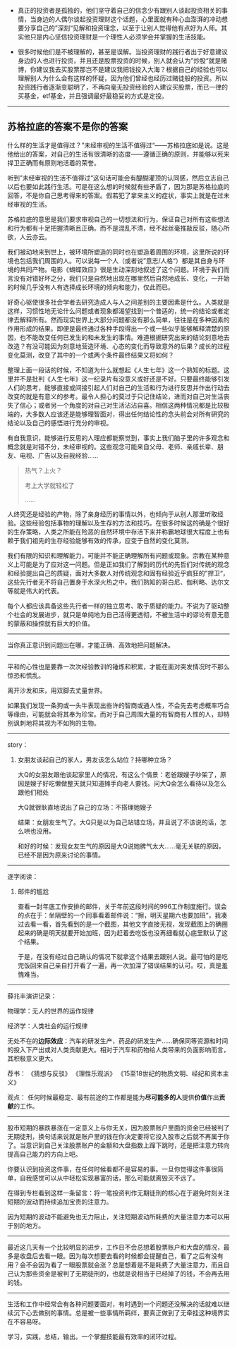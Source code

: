 - 真正的投资者是孤独的，他们坚守着自己的信念少有跟别人谈起投资相关的事情，当身边的人偶尔谈起投资理财这个话题，心里面就有种心血澎湃的冲动想要分享自己的”深刻“见解和投资理念，以至于让别人觉得他有点好为人师。其实他只是内心坚信投资理财是一个理性人必须学会并掌握的生活技能。

- 很多时候他们是不被理解的，甚至是误解。当投资理财的践行者出于好意建议身边的人也进行投资，并且还是股票投资的时候，别人就会认为”炒股“就是赌博，你建议我去买股票那岂不是建议我把钱投入大海？根据自己的经验也可以理解别人为什么会有这样的怀疑，因为他们曾经也经历过赌徒般的投资。所以投资践行者逐渐变聪明了，不再向毫无投资经验的人建议买股票，而已一律的买基金，etf基金，并且强调最好最稳妥的方式是定投。


---------

## 苏格拉底的答案不是你的答案


什么样的生活才是值得过？”未经审视的生活不值得过“——苏格拉底如是说。这是他给出的答案，对自己的生活有很清晰的态度——遵循正确的原则，并能够以死来捍卫正确而有原则地活着的荣誉。

听到”未经审视的生活不值得过“这句话可能会有醍醐灌顶的认同感，然后立志自己以后也要如此践行生活。可是在这么想的时候就有些矛盾了，因为那是苏格拉底的回答，不是你自己思考得来的答案。假若犯了拿来主义的症状，事实上就是在过未经审视的生活。

苏格拉底的意思是我们要求审视自己的一切想法和行为，保证自己对所有这些想法和行为都有十足把握清晰且正确。而不是混乱不清，经不起丝毫推敲反驳，随心所欲，人云亦云。

我们被动地来到世上，被环境所塑造的同时也在塑造着周围的环境，这里所说的环境也包括我们周围的人。可以说每一个人（或者说”意志/人格“）都是其自身与环境的共同产物。电影《蝴蝶效应》很是生动深刻地叙述了这个问题。环境于我们而言没有对错好坏之分，我们只是自然地出现在哪里然后自然地成长、变化，一开始的时候几乎没有人有选择成长环境的倾向和能力，仅此而已。

好奇心驱使很多社会学者去研究造成人与人之间差别的主要因素是什么。人类就是这样，习惯性地无论什么问题或者现象都渴望找到一个普适的，统一的结论或者定律去解释所有。然而现实世界上大部分问题都没有那么简单，往往是在多种因素的作用形成的结果。即便是最终通过各种手段得出一个或一些似乎能够解释清楚的原因，也不能改变任何已发生的和未发生的事情。难道根据研究出来的结论刻意地去改造？有没可能因为刻意地营造环境、心态的变化而导致意外的后果？成长的过程变化莫测，改变了其中的一个或两个条件最终结果又将如何？

整理上面一段话的时候，不知道为什么就想起《人生七年》这一个熟知的标题。这里并不是批判《人生七年》这一纪录片有没意义或好还是不好。只要最终能够引发人们的思考，能够直接或间接引起人们对自己的生活和行为进行反思并作出行动去改变的就是有意义的参考。最令人担心的莫过于只记住结论，进而对自己对生活丧失了信心；或者另一个角度的对自己对生活沾沾自喜。相信这两种情况都是比较极端的，大多数人应该还是能够理智面对，得出任何结论性的念头前会对所有研究的结论以及自己的感悟进行充分的审视。

有自我意识，能够进行反思的人理应都能察觉到，事实上我们脑子里的许多观念和概念就是对错不分，未经审视的。这些观念可能来自父母、老师、亲戚长辈、朋友、电视、广告以及自我经验……


> 热气？上火？
> 
> 考上大学就轻松了
> 
> ……

人终究还是经验的产物，除了亲身经历的事情以外，也倾向于从别人那里听取经验。这些经验包括事物的理解以及生存的方法和技巧。在很多时候这的确是个很好的生存策略，人类之所能在险恶的自然环境中存活下来并称霸地球很大程度上也有赖于我们祖先的生存经验能够有效的传承，应变于自然的变化莫测。

我们有限的知识和理解能力，可能并不能正确理解所有问题或现象。宗教在某种意义上可能是为了应对这一问题。但是正如我们了解到的历代的先哲们对传统的观念和经验提出自己的质疑，面对大多数人对传统观念和固有经验近乎疯狂的”捍卫“，这些先行者无不将自己置身于水深火热之中。我们熟知的哥白尼、伽利略、达尔文等就是伟大的代表。

每个人都应该具备这些先行者一样的独立思考、敢于质疑的能力。不说为了驱动整个社会的发展进步，就只是单纯地为自己活得更透彻，不被生活中的谬论有意无意的蒙蔽和操控就有巨大的价值。


---------

当你真正意识到问题出在哪，才能正确、高效地把问题解决。


-------------

平和的心性也是要靠一次次经验教训的锤炼和积累，才能在面对突发情况时不那么惊恐和慌乱。


离开沙发和床，用双脚去丈量世界。


如果我们发现一条狗或一头牛表现出些许的智商或通人性，不会先去考虑概率巧合等缘由，可能就会将其奉为珍宝。而对于自己周围大量的有智商有人性的人，却特别讽刺地将其视为不如狗的生物。

---------

story：

1. 女朋友谈起自己的家人，男友该怎么站位？持哪种立场？


    大Q的女朋友跟他谈起家里人的情况，有这么个情景：老爸跟嫂子吵架了，原因是嫂子好吃懒做整天就只知道摊手向老人要钱。问大Q会怎么看待以及怎么跟他们相处

    大Q就很耿直地说出了自己的立场：不搭理她嫂子

    结果：女朋友生气了。大Q只是以为自己站错立场，并且说了不该说的话，怎么哄也没用。

    和好的时候：发现女友生气的原因是大Q说她脾气太大……毫无关联的原因，已经不是因为原来讨论的事情。



--------

逐字阅读：

1. 邮件的尴尬

    查看一封年底工作安排的邮件，关于年前这段时间的996工作制度施行。误会的点在于：坐隔壁的一个同事看着邮件说：“擦，明天星期六也要加班”，我凑过去看一看，首先看到的是一个截图，其他文字直接无视，发现截图上的确圈起来的确是明天就要开始加班，因为赶着去吃饭也没再细看就心底里默认了这个结果。

    于是，在没有经过自己确认的情况下就拿这个结果去跟别人说。最可怕的是吃完饭回来自己亲自打开看了一遍，再一次加深了错误结果的认可。哎，真是羞愧难当。



----------

薛兆丰演讲记录：

物理学：无人的世界的运作规律

经济学：人类社会的运行规律

无处不在的**边际效应**：汽车的研发生产，药品的研发生产……确保同等资源和时间的投入下产出或对人类贡献更大。相对于汽车和药物给人类带来的负面影响而言，其积极意义更大。


荐书：
《猜想与反驳》
《理性乐观派》
《15至18世纪的物质文明、经纪和资本主义》

观点：
任何时候最稳定、最有前途的工作都是能为**尽可能多的人**提供**价值**作出**贡献**的工作。

--------------

股市短期的暴跌暴涨在一定意义上与你无关，因为股票账户里面的资金已经被判了无期徒刑，换句话来说就是账户里的钱在你决定要将它投入股市之后就不再属于你了。当意识到自己关注股票账户的金额和大盘指数上蹿下跳时，还是把注意力转向提高自己能力的方向上吧。

你要认识到投资这件事，在任何时候看都不是容易的事。一旦你觉得这件事很简单，自我感觉可以从中轻松实现暴富的话，那么可能就离毁灭不远了。

在得到专栏看到这样一条留言：将一笔投资判作无期徒刑的核心在于避免时刻关注短期的波动而持续追加宝贵的注意力。

因为短期的波动不能避免也无力阻止，关注短期波动所耗费的大量注意力本可以用于别的地方。


------------

最近这几天有一个比较明显的进步，工作日不会总想着股票账户和大盘的情况，最多是收盘后去看一眼。因为每次想要去看的时候都会提醒自己，看了之后有没有用？会不会因为看了一眼股票就会涨？总是想着是不是耗费了大量注意力，而且自己认为那些资金是被判了无期徒刑的，也就是说相当于已经掉了的钱，不会再去用的钱。


------

生活和工作中经常会有各种问题要面对，有时遇到一个问题还没解决的话就难以继续沉下心去做别的事情。总是被一些事情所羁绊，要真正做到了无牵挂这种境界实在不容易呀。


学习，实践，总结，输出。一个掌握技能最有效率的闭环过程。
